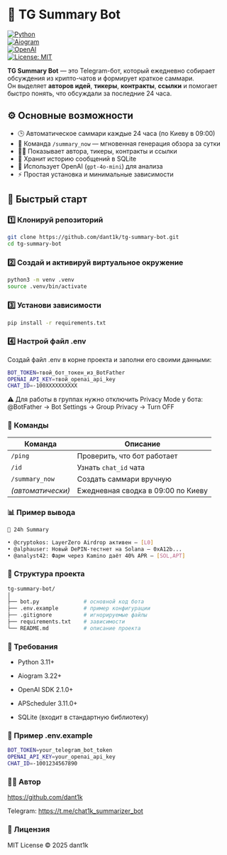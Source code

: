 # 🧠 TG Summary Bot

[![Python](https://img.shields.io/badge/python-3.11+-blue.svg)](https://www.python.org/)  
[![Aiogram](https://img.shields.io/badge/aiogram-3.22-brightgreen)](https://docs.aiogram.dev/)  
[![OpenAI](https://img.shields.io/badge/OpenAI-API-orange)](https://platform.openai.com/)  
[![License: MIT](https://img.shields.io/badge/License-MIT-yellow.svg)](LICENSE)

**TG Summary Bot** — это Telegram-бот, который ежедневно собирает обсуждения из крипто-чатов и формирует краткое саммари.  
Он выделяет **авторов идей**, **тикеры**, **контракты**, **ссылки** и помогает быстро понять, что обсуждали за последние 24 часа.

##  ⚙️ Основные возможности

- 🕒 Автоматическое саммари каждые 24 часа (по Киеву в 09:00)
- 💬 Команда `/summary_now` — мгновенная генерация обзора за сутки
- 🙋‍♂️ Показывает автора, тикеры, контракты и ссылки
- 💾 Хранит историю сообщений в SQLite
- 🤖 Использует OpenAI (`gpt-4o-mini`) для анализа
- ⚡ Простая установка и минимальные зависимости

## 🚀 Быстрый старт

### 1️⃣ Клонируй репозиторий
```bash
git clone https://github.com/dant1k/tg-summary-bot.git
cd tg-summary-bot
```
### 2️⃣ Создай и активируй виртуальное окружение
```bash
python3 -m venv .venv
source .venv/bin/activate
```

### 3️⃣ Установи зависимости
```bash
pip install -r requirements.txt
```
### 4️⃣ Настрой файл .env

Создай файл .env в корне проекта и заполни его своими данными:
```bash
BOT_TOKEN=твой_бот_токен_из_BotFather
OPENAI_API_KEY=твой_openai_api_key
CHAT_ID=-100XXXXXXXXXX
```
⚠️ Для работы в группах нужно отключить Privacy Mode у бота:
@BotFather → Bot Settings → Group Privacy → Turn OFF

### 💬 Команды
| Команда           | Описание                           |
| ----------------- | ---------------------------------- |
| `/ping`           | Проверить, что бот работает        |
| `/id`             | Узнать `chat_id` чата              |
| `/summary_now`    | Создать саммари вручную            |
| *(автоматически)* | Ежедневная сводка в 09:00 по Киеву |

### 📊 Пример вывода
```bash
🧾 24h Summary

• @cryptokos: LayerZero Airdrop активен — [L0]
• @alphauser: Новый DePIN-тестнет на Solana — 0xA12b...
• @analyst42: Фарм через Kamino даёт 40% APR — [SOL,APT]
```
### 📁 Структура проекта
```bash
tg-summary-bot/
│
├── bot.py              # основной код бота
├── .env.example        # пример конфигурации
├── .gitignore          # игнорируемые файлы
├── requirements.txt    # зависимости
└── README.md           # описание проекта
```
### 📁 Требования

- Python 3.11+

- Aiogram 3.22+

- OpenAI SDK 2.1.0+

- APScheduler 3.11.0+

- SQLite (входит в стандартную библиотеку)

### 🧩 Пример .env.example
```bash
BOT_TOKEN=your_telegram_bot_token
OPENAI_API_KEY=your_openai_api_key
CHAT_ID=-1001234567890
```

### 🧑‍💻 Автор

https://github.com/dant1k

Telegram: https://t.me/chat1k_summarizer_bot


### 🪪 Лицензия

MIT License © 2025 dant1k

